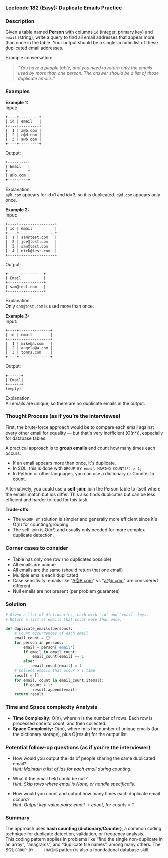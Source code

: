 ### Leetcode 182 (Easy): Duplicate Emails [Practice](https://leetcode.com/problems/duplicate-emails)

### Description  
Given a table named **Person** with columns `id` (integer, primary key) and `email` (string), write a query to find all email addresses that appear more than once in the table. Your output should be a single-column list of these duplicated email addresses.  

Example conversation:
> *“You have a people table, and you need to return only the emails used by more than one person. The answer should be a list of those duplicate emails.”*  

### Examples  

**Example 1:**  
Input:  
```
+----+---------+
| id | email   |
+----+---------+
|  1 | a@b.com |
|  2 | c@d.com |
|  3 | a@b.com |
+----+---------+
```
Output:  
```
+---------+
| Email   |
+---------+
| a@b.com |
+---------+
```
Explanation.  
`a@b.com` appears for id=1 and id=3, so it is duplicated. `c@d.com` appears only once.

**Example 2:**  
Input:  
```
+----+----------------+
| id | email          |
+----+----------------+
|  1 | sam@test.com   |
|  2 | joe@test.com   |
|  3 | sam@test.com   |
|  4 | nick@test.com  |
+----+----------------+
```
Output:  
```
+----------------+
| Email          |
+----------------+
| sam@test.com   |
+----------------+
```
Explanation.  
Only `sam@test.com` is used more than once.

**Example 3:**  
Input:  
```
+----+--------------+
| id | email        |
+----+--------------+
|  1 | mike@a.com   |
|  2 | angela@a.com |
|  3 | tom@a.com    |
+----+--------------+
```
Output:  
```
+------+
| Email|
+------+
(empty)
```
Explanation.  
All emails are unique, so there are no duplicate emails in the output.

### Thought Process (as if you’re the interviewee)  
First, the brute-force approach would be to compare each email against every other email for equality — but that's very inefficient (O(n²)), especially for database tables.

A practical approach is to **group emails** and count how many times each occurs:
- If an email appears more than once, it's duplicate.
- In SQL, this is done with `GROUP BY email HAVING COUNT(*) > 1`;
- In Python or other languages, you can use a dictionary or Counter to count.  

Alternatively, you could use a **self-join**: join the Person table to itself where the emails match but ids differ. This also finds duplicates but can be less efficient and harder to read for this task.  

**Trade-offs:**  
- The `GROUP BY` solution is simpler and generally more efficient since it's O(n) for counting/grouping.
- The self-join is O(n²) and usually only needed for more complex duplicate detection.

### Corner cases to consider  
- Table has only one row (no duplicates possible)
- All emails are unique
- All emails are the same (should return that one email)
- Multiple emails each duplicated
- Case sensitivity: emails like "A@B.com" vs "a@b.com" are considered different
- Null emails are not present (per problem guarantee)

### Solution

```python
# Given a list of dictionaries, each with 'id' and 'email' keys.
# Return a list of emails that occur more than once.

def duplicate_emails(persons):
    # Count occurrences of each email
    email_count = {}
    for person in persons:
        email = person['email']
        if email in email_count:
            email_count[email] += 1
        else:
            email_count[email] = 1
    # Collect emails that occur > 1 time
    result = []
    for email, count in email_count.items():
        if count > 1:
            result.append(email)
    return result
```

### Time and Space complexity Analysis  

- **Time Complexity:** O(n), where n is the number of rows. Each row is processed once to count, and then collected.
- **Space Complexity:** O(m), where m is the number of unique emails (for the dictionary storage), plus O(result) for the output list.

### Potential follow-up questions (as if you’re the interviewer)  

- How would you output the ids of people sharing the same duplicated email?  
  *Hint: Maintain a list of ids for each email during counting.*

- What if the email field could be null?  
  *Hint: Skip rows where email is None, or handle specifically.*

- How would you count and output how many times each duplicate email occurs?  
  *Hint: Output key-value pairs: email → count, for counts > 1.*

### Summary
The approach uses **hash counting (dictionary/Counter)**, a common coding technique for duplicate detection, validation, or frequency analysis.  
This coding pattern applies in problems like “find the single non-duplicate in an array”, “anagrams”, and “duplicate file names”, among many others. The SQL `GROUP BY ... HAVING` pattern is also a foundational database skill.